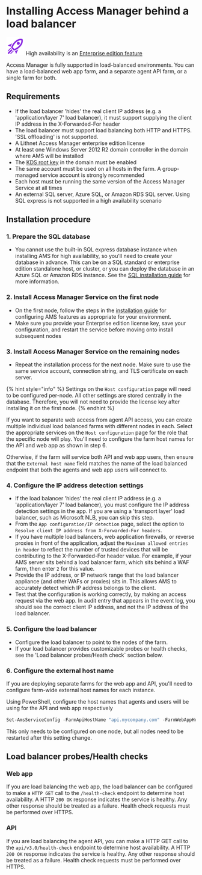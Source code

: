# Installing Access Manager behind a load balancer

![](../../images/badge-enterprise-edition-rocket.svg) High availability is an [Enterprise edition feature](../../access-manager-editions.md)

Access Manager is fully supported in load-balanced environments. You can have a load-balanced web app farm, and a separate agent API farm, or a single farm for both.

## Requirements
* If the load balancer 'hides' the real client IP address (e.g. a 'application/layer 7' load balancer), it must support supplying the client IP address in the X-Forwarded-For header
* The load balancer must support load balancing both HTTP and HTTPS. 'SSL offloading' is not supported.
* A Lithnet Access Manager enterprise edition license
* At least one Windows Server 2012 R2 domain controller in the domain where AMS will be installed
* The [KDS root key](https://docs.microsoft.com/en-us/windows-server/security/group-managed-service-accounts/create-the-key-distribution-services-kds-root-key) in the domain must be enabled
* The same account must be used on all hosts in the farm. A group-managed service account is strongly recommended
* Each host must be running the same version of the Access Manager Service at all times
* An external SQL server, Azure SQL, or Amazon RDS SQL server. Using SQL express is not supported in a high availability scenario

## Installation procedure
### 1. Prepare the SQL database
* You cannot use the built-in SQL express database instance when installing AMS for high availability, so you'll need to create your database in advance. This can be on a SQL standard or enterprise edition standalone host, or cluster, or you can deploy the database in an Azure SQL or Amazon RDS instance. See the [SQL installation guide](sql-installation-options.md) for more information.

### 2. Install Access Manager Service on the first node
* On the first node, follow the steps in the [installation guide](installing-the-access-manager-service.md) for configuring AMS features as appropriate for your environment.
* Make sure you provide your Enterprise edition license key, save your configuration, and restart the service before moving onto install subsequent nodes

### 3. Install Access Manager Service on the remaining nodes
* Repeat the installation process for the next node. Make sure to use the same service account, connection string, and TLS certificate on each server. 

{% hint style="info" %}
 Settings on the `Host configuration` page will need to be configured per-node. All other settings are stored centrally in the database. Therefore, you will not need to provide the license key after installing it on the first node.
{% endhint %}

If you want to separate web access from agent API access, you can create multiple individual load balanced farms with different nodes in each. Select the appropriate services on the `Host configuration` page for the role that the specific node will play. You'll need to configure the farm host names for the API and web app as shown in step 6.

Otherwise, if the farm will service both API and web app users, then ensure that the `External host name` field matches the name of the load balanced endpoint that both the agents and web app users will connect to.

### 4. Configure the IP address detection settings
* If the load balancer 'hides' the real client IP address (e.g. a 'application/layer 7' load balancer), you must configure the IP address detection settings in the app. If you are using a 'transport layer' load balancer, such as Microsoft NLB, you can skip this step.
* From the `App configuration/IP detection` page, select the option to `Resolve client IP address from X-Forwarded-For headers`. 
* If you have multiple load balancers, web application firewalls, or reverse proxies in front of the application, adjust the `Maximum allowed entries in header` to reflect the number of trusted devices that will be contributing to the X-Forwarded-For header value. For example, if your AMS server sits behind a load balancer farm, which sits behind a WAF farm, then enter `2` for this value.
* Provide the IP address, or IP network range that the load balancer appliance (and other WAFs or proxies) sits in. This allows AMS to accurately detect which IP address belongs to the client.
* Test that the configuration is working correctly, by making an access request via the web app. In audit entry that appears in the event log, you should see the correct client IP address, and not the IP address of the load balancer.

### 5. Configure the load balancer
* Configure the load balancer to point to the nodes of the farm.
* If your load balancer provides customizable probes or health checks, see the 'Load balancer probes/Heath check` section below.

### 6. Configure the external host name
If you are deploying separate farms for the web app and API, you'll need to configure farm-wide external host names for each instance. 

Using PowerShell, configure the host names that agents and users will be using for the API and web app respectively

```powershell
Set-AmsServiceConfig -FarmApiHostName "api.mycompany.com" -FarmWebAppHostName "app.mycompany.com"
```

This only needs to be configured on one node, but all nodes need to be restarted after this setting change.

## Load balancer probes/Health checks
### Web app
If you are load balancing the web app, the load balancer can be configured to make a `HTTP GET` call to the `/health-check` endpoint to determine host availability. A HTTP `200 OK` response indicates the service is healthy. Any other response should be treated as a failure. Health check requests must be performed over HTTPS.

### API
If you are load balancing the agent API, you can make a HTTP GET call to the `api/v3.0/health-check` endpoint to determine host availability. A HTTP `200 OK` response indicates the service is healthy. Any other response should be treated as a failure. Health check requests must be performed over HTTPS.
